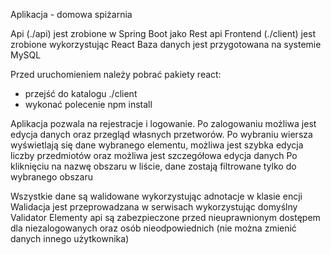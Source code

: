 Aplikacja - domowa spiżarnia

Api (./api) jest zrobione w Spring Boot jako Rest api
Frontend (./client) jest zrobione wykorzystując React
Baza danych jest przygotowana na systemie MySQL

Przed uruchomieniem należy pobrać pakiety react:
- przejść do katalogu ./client
- wykonać polecenie npm install

Aplikacja pozwala na rejestracje i logowanie.
Po zalogowaniu możliwa jest edycja danych oraz przegląd własnych przetworów.
Po wybraniu wiersza wyświetlają się dane wybranego elementu,
możliwa jest szybka edycja liczby przedmiotów
oraz możliwa jest szczegółowa edycja danych
Po kliknięciu na nazwę obszaru w liście, dane zostają filtrowane tylko do wybranego obszaru

Wszystkie dane są walidowane wykorzystując adnotacje w klasie encji
Walidacja jest przeprowadzana w serwisach wykorzystując domyślny Validator
Elementy api są zabezpieczone przed nieuprawnionym dostępem dla niezalogowanych
oraz osób nieodpowiednich (nie można zmienić danych innego użytkownika)
